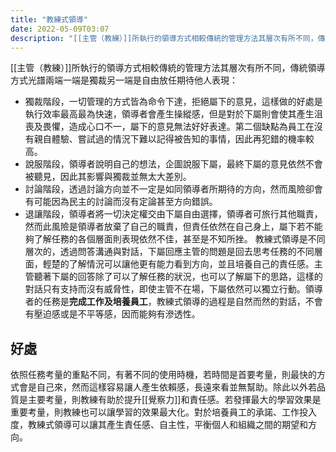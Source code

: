 ```yaml
---
title: "教練式領導"
date: 2022-05-09T03:07
description: "[[主管（教練）]]所執行的領導方式相較傳統的管理方法其層次有所不同，傳統領導方式光譜兩端一端是獨裁另一端是自由放任期待他人表現..."
---
```



[[主管（教練）]]所執行的領導方式相較傳統的管理方法其層次有所不同，傳統領導方式光譜兩端一端是獨裁另一端是自由放任期待他人表現：
- 獨裁階段，一切管理的方式皆為命令下達，拒絕屬下的意見，這樣做的好處是執行效率最高最為快速，領導者會產生操縱感，但是對於下屬則會使其產生沮喪及畏懼，造成心口不一，屬下的意見無法好好表達。第二個缺點為員工在沒有親自體驗、嘗試過的情況下難以記得被告知的事情，因此再犯錯的機率較高。
- 說服階段，領導者說明自己的想法，企圖說服下屬，最終下屬的意見依然不會被聽見，因此其影響與獨裁並無太大差別。
- 討論階段，透過討論方向並不一定是如同領導者所期待的方向，然而風險卻會有可能因為民主的討論而沒有定論甚至方向錯誤。
- 退讓階段，領導者將一切決定權交由下屬自由選擇，領導者可旅行其他職責，然而此風險是領導者放棄了自己的職責，但責任依然在自己身上，屬下若不能夠了解任務的各個層面則表現依然不佳，甚至是不知所挫。
教練式領導是不同層次的，透過問答溝通與對話，下屬回應主管的問題是回去思考任務的不同層面，輕楚的了解情況可以讓他更有能力看到方向，並且培養自己的責任感。主管聽著下屬的回答除了可以了解任務的狀況，也可以了解屬下的思路，這樣的對話只有支持而沒有威脅性，即使主管不在場，下屬依然可以獨立行動。領導者的任務是**完成工作及培養員工**，教練式領導的過程是自然而然的對話，不會有壓迫感或是不平等感，因而能夠有滲透性。

## 好處
依照任務考量的重點不同，有著不同的使用時機，若時間是首要考量，則最快的方式會是自己來，然而這樣容易讓人產生依賴感，長遠來看並無幫助。除此以外若品質是主要考量，則教練有助於提升[[覺察力]]和責任感。若發揮最大的學習效果是重要考量，則教練也可以讓學習的效果最大化。對於培養員工的承諾、工作投入度，教練式領導可以讓其產生責任感、自主性，平衡個人和組織之間的期望和方向。